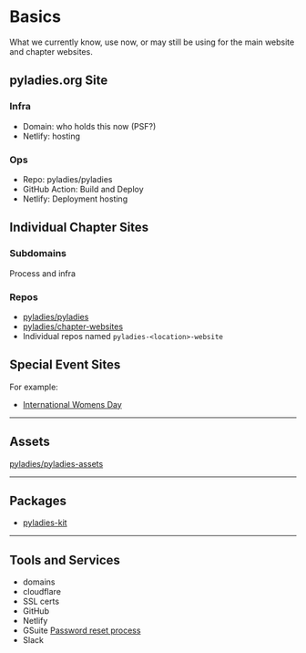 # Basics

What we currently know, use now, or may still be using for the main website and chapter websites.

## pyladies.org Site

### Infra

- Domain: who holds this now (PSF?)
- Netlify: hosting

### Ops
- Repo: pyladies/pyladies
- GitHub Action: Build and Deploy
- Netlify: Deployment hosting

## Individual Chapter Sites

### Subdomains

Process and infra

### Repos

- [pyladies/pyladies](https://github.com/pyladies/pyladies)
- [pyladies/chapter-websites](https://github.com/pyladies/chapter-websites)
- Individual repos named `pyladies-<location>-website`

## Special Event Sites

For example:
- [International Womens Day](https://github.com/pyladies/international-womens-day-website)

---

## Assets

[pyladies/pyladies-assets](https://github.com/pyladies/international-womens-day-website)

---

## Packages

- [pyladies-kit](https://github.com/pyladies/pyladies-kit)

---

## Tools and Services

- domains
- cloudflare
- SSL certs
- GitHub
- Netlify
- GSuite [Password reset process](https://github.com/pyladies/project-admin-logisitics/blob/master/process/password_reset_process.md)
- Slack
